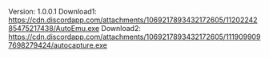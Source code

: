 Version: 1.0.0.1
Download1: https://cdn.discordapp.com/attachments/1069217893432172605/1120224285475217438/AutoEmu.exe
Download2: https://cdn.discordapp.com/attachments/1069217893432172605/1119099097698279424/autocapture.exe
